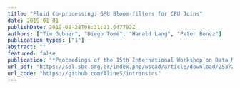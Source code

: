 ```yaml
---
title: "Fluid Co-processing: GPU Bloom-filters for CPU Joins"
date: 2019-01-01
publishDate: 2019-08-28T08:31:21.647793Z
authors: ["Tim Gubner", "Diego Tomé", "Harald Lang", "Peter Boncz"]
publication_types: ["1"]
abstract: ""
featured: false
publication: "*Proceedings of the 15th International Workshop on Data Management on New Hardware*"
url_pdf: "https://sol.sbc.org.br/index.php/wscad/article/download/253/240"
url_code: "https://github.com/AlineS/intrinsics"
---
```



